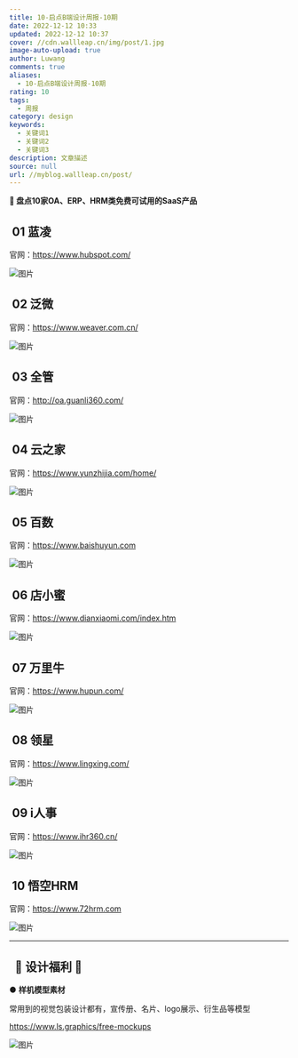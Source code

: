 ```yaml
---
title: 10-启点B端设计周报-10期
date: 2022-12-12 10:33
updated: 2022-12-12 10:37
cover: //cdn.wallleap.cn/img/post/1.jpg
image-auto-upload: true
author: Luwang
comments: true
aliases:
  - 10-启点B端设计周报-10期
rating: 10
tags:
  - 周报
category: design
keywords:
  - 关键词1
  - 关键词2
  - 关键词3
description: 文章描述
source: null
url: //myblog.wallleap.cn/post/
---
```


**📢 盘点10家OA、ERP、HRM类免费可试用的SaaS产品**

##  01 蓝凌

官网：<https://www.hubspot.com/>

![图片](https://cdn.wallleap.cn/img/pic/illustrtion/202212121035845.png)

##  02 泛微

官网：<https://www.weaver.com.cn/>

![图片](https://cdn.wallleap.cn/img/pic/illustrtion/202212121035846.png)

##  03 全管

官网：<http://oa.guanli360.com/>

![图片](https://cdn.wallleap.cn/img/pic/illustrtion/202212121035847.png)

##  04 云之家

官网：<https://www.yunzhijia.com/home/>

![图片](https://cdn.wallleap.cn/img/pic/illustrtion/202212121035848.png)

##  05 百数

官网：<https://www.baishuyun.com>

![图片](https://cdn.wallleap.cn/img/pic/illustrtion/202212121035849.png)

##  06 店小蜜

官网：<https://www.dianxiaomi.com/index.htm>

![图片](https://cdn.wallleap.cn/img/pic/illustrtion/202212121035850.png)

##  07 万里牛

官网：<https://www.hupun.com/>

![图片](https://cdn.wallleap.cn/img/pic/illustrtion/202212121035851.png)

##  08 领星

官网：<https://www.lingxing.com/>

![图片](https://cdn.wallleap.cn/img/pic/illustrtion/202212121035852.png)

##  09 i人事

官网：<https://www.ihr360.cn/>

![图片](https://cdn.wallleap.cn/img/pic/illustrtion/202212121035853.png)

##  10 悟空HRM

官网：<https://www.72hrm.com>

![图片](https://cdn.wallleap.cn/img/pic/illustrtion/202212121035854.png)

---

##   🌟 设计福利 🌟  

● **样机模型素材**

常用到的视觉包装设计都有，宣传册、名片、logo展示、衍生品等模型

<https://www.ls.graphics/free-mockups>

![图片](https://cdn.wallleap.cn/img/pic/illustrtion/202212121035855.png)
